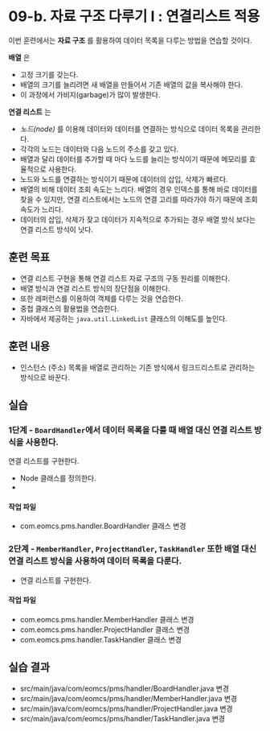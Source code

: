 # 09-b. 자료 구조 다루기 I : 연결리스트 적용

이번 훈련에서는 **자료 구조** 를 활용하여 데이터 목록을 다루는 방법을 연습할 것이다.

**배열** 은
- 고정 크기를 갖는다.
- 배열의 크기를 늘리려면 새 배열을 만들어서 기존 배열의 값을 복사해야 한다.
- 이 과정에서 가비지(garbage)가 많이 발생한다.

**연결 리스트** 는
- *노드(node)* 를 이용해 데이터와 데이터를 연결하는 방식으로 데이터 목록을 관리한다.
- 각각의 노드는 데이터와 다음 노드의 주소를 갖고 있다.
- 배열과 달리 데이터를 추가할 때 마다 노드를 늘리는 방식이기 때문에 메모리를 효율적으로 사용한다.
- 노드와 노드를 연결하는 방식이기 때문에 데이터의 삽입, 삭제가 빠르다.
- 배열의 비해 데이터 조회 속도는 느리다.
  배열의 경우 인덱스를 통해 바로 데이터를 찾을 수 있지만,
  연결 리스트에서는 노드의 연결 고리를 따라가야 하기 때문에 조회 속도가 느리다.
- 데이터의 삽입, 삭제가 잦고 데이터가 지속적으로 추가되는 경우
  배열 방식 보다는 연결 리스트 방식이 낫다.

## 훈련 목표

- 연결 리스트 구현을 통해 연결 리스트 자료 구조의 구동 원리를 이해한다.
- 배열 방식과 연결 리스트 방식의 장단점을 이해한다.
- 또한 레퍼런스를 이용하여 객체를 다루는 것을 연습한다.
- 중첩 클래스의 활용법을 연습한다.
- 자바에서 제공하는 `java.util.LinkedList` 클래스의 이해도를 높인다.

## 훈련 내용

- 인스턴스 (주소) 목록을 배열로 관리하는 기존 방식에서 링크드리스트로 관리하는 방식으로 바꾼다.

## 실습

### 1단계 - `BoardHandler`에서 데이터 목록을 다룰 때 배열 대신 연결 리스트 방식을 사용한다.

연결 리스트를 구현한다.

- Node 클래스를 정의한다.
- 

#### 작업 파일

- com.eomcs.pms.handler.BoardHandler 클래스 변경





### 2단계 - `MemberHandler`, `ProjectHandler`, `TaskHandler` 또한 배열 대신 연결 리스트 방식을 사용하여 데이터 목록을 다룬다.

- 연결 리스트를 구현한다.

#### 작업 파일

- com.eomcs.pms.handler.MemberHandler 클래스 변경
- com.eomcs.pms.handler.ProjectHandler 클래스 변경
- com.eomcs.pms.handler.TaskHandler 클래스 변경

## 실습 결과

- src/main/java/com/eomcs/pms/handler/BoardHandler.java 변경
- src/main/java/com/eomcs/pms/handler/MemberHandler.java 변경
- src/main/java/com/eomcs/pms/handler/ProjectHandler.java 변경
- src/main/java/com/eomcs/pms/handler/TaskHandler.java 변경
